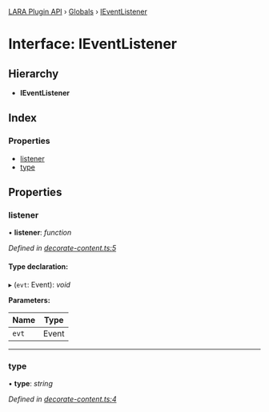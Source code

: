 [LARA Plugin API](../README.md) › [Globals](../globals.md) › [IEventListener](ieventlistener.md)

# Interface: IEventListener

## Hierarchy

* **IEventListener**

## Index

### Properties

* [listener](ieventlistener.md#listener)
* [type](ieventlistener.md#type)

## Properties

###  listener

• **listener**: *function*

*Defined in [decorate-content.ts:5](../../../lara-typescript/src/plugin-api/decorate-content.ts#L5)*

#### Type declaration:

▸ (`evt`: Event): *void*

**Parameters:**

Name | Type |
------ | ------ |
`evt` | Event |

___

###  type

• **type**: *string*

*Defined in [decorate-content.ts:4](../../../lara-typescript/src/plugin-api/decorate-content.ts#L4)*

